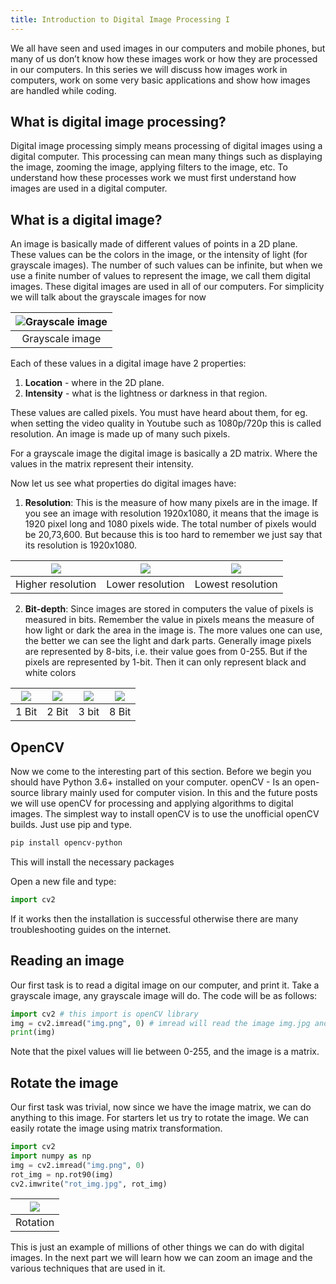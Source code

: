```yaml
---
title: Introduction to Digital Image Processing I
---
```

We all have seen and used images in our computers and mobile phones, but many of us don’t know how these images work or how they are processed in our computers. In this series we will discuss how images work in computers, work on some very basic applications and show how images are handled while coding.

## What is digital image processing?
Digital image processing simply means processing of digital images using a digital computer. This processing can mean many things such as displaying the image, zooming the image, applying filters to the image, etc. To understand how these processes work we must first understand how images are used in a digital computer.

## What is a digital image?
An image is basically made of different values of points in a 2D plane. These values can be the
colors in the image, or the intensity of light (for grayscale images). The number of such values
can be infinite, but when we use a finite number of values to represent the image, we call them
digital images. These digital images are used in all of our computers.
For simplicity we will talk about the grayscale images for now


| ![Grayscale image]({{site.imgpath}}/intro-to-dip/image4.png) | 
| :-----: |
| Grayscale image |


Each of these values in a digital image have 2 properties:
1. **Location** - where in the 2D plane.
2. **Intensity** - what is the lightness or darkness in that region.

These values are called pixels. You must have heard about them, for eg. when setting the video
quality in Youtube such as 1080p/720p this is called resolution. An image is made up of many
such pixels.

For a grayscale image the digital image is basically a 2D matrix. Where the values in the matrix
represent their intensity.

Now let us see what properties do digital images have:
1. **Resolution**: This is the measure of how many pixels are in the image. If you see an image with resolution 1920x1080, it means that the image is 1920 pixel long and 1080 pixels wide. The total number of pixels would be 20,73,600. But because this is too hard to remember we just say that its resolution is 1920x1080.

| ![]({{site.imgpath}}/intro-to-dip/image6.png) | ![]({{site.imgpath}}/intro-to-dip/image9.jpg) | ![]({{site.imgpath}}/intro-to-dip/image10.jpg) | 
| :-----: | :----: | :-----: |
| Higher resolution | Lower resolution | Lowest resolution | 


2. **Bit-depth**: Since images are stored in computers the value of pixels is measured in bits.
Remember the value in pixels means the measure of how light or dark the area in the
image is. The more values one can use, the better we can see the light and dark parts.
Generally image pixels are represented by 8-bits, i.e. their value goes from 0-255. But if
the pixels are represented by 1-bit. Then it can only represent black and white colors

| ![]({{site.imgpath}}/intro-to-dip/image17.png) | ![]({{site.imgpath}}/intro-to-dip/image7.png) | ![]({{site.imgpath}}/intro-to-dip/image2.png) | ![]({{site.imgpath}}/intro-to-dip/image4.png) |
| :-----: | :----: | :-----: | :-----: |
| 1 Bit | 2 Bit | 3 bit | 8 Bit | 


## OpenCV
Now we come to the interesting part of this section.
Before we begin you should have Python 3.6+ installed on your computer.
openCV - Is an open-source library mainly used for computer vision. In this and the future posts
we will use openCV for processing and applying algorithms to digital images.
The simplest way to install openCV is to use the unofficial openCV builds. Just use pip and type.

```bash
pip install opencv-python
```

This will install the necessary packages

Open a new file and type:

```python
import cv2
```

If it works then the installation is successful otherwise there are many troubleshooting guides on
the internet.


## Reading an image
Our first task is to read a digital image on our computer, and print it.
Take a grayscale image, any grayscale image will do.
The code will be as follows:

```python
import cv2 # this import is openCV library
img = cv2.imread("img.png", 0) # imread will read the image img.jpg and the argument 0 mean read it in grayscale mode
print(img)
```

Note that the pixel values will lie between 0-255, and the image is a matrix.




## Rotate the image
Our first task was trivial, now since we have the image matrix, we can do anything to this image.
For starters let us try to rotate the image.
We can easily rotate the image using matrix transformation.

```python
import cv2
import numpy as np
img = cv2.imread("img.png", 0)
rot_img = np.rot90(img)
cv2.imwrite("rot_img.jpg", rot_img)
```


| ![]({{site.imgpath}}/intro-to-dip/image14.jpg) | 
| :-----: |
| Rotation |


This is just an example of millions of other things we can do with digital images. In the next part we will learn how we can zoom an image and the various techniques that are
used in it.


